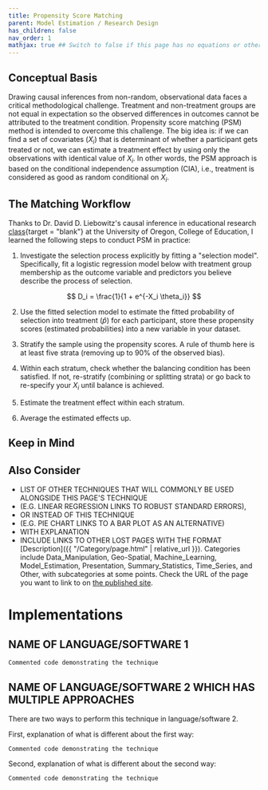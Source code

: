 ```yaml
---
title: Propensity Score Matching
parent: Model Estimation / Research Design
has_children: false
nav_order: 1
mathjax: true ## Switch to false if this page has no equations or other math rendering.
---
```


## Conceptual Basis

Drawing causal inferences from non-random, observational data faces a critical methodological challenge. Treatment and non-treatment groups are not equal in expectation so the observed differences in outcomes cannot be attributed to the treatment condition. Propensity score matching (PSM) method is intended to overcome this challenge. The big idea is: if we can find a set of covariates ($X_i$) that is determinant of whether a participant gets treated or not, we can estimate a treatment effect by using only the observations with identical value of $X_i$. In other words, the PSM approach is based on the conditional independence assumption (CIA), i.e., treatment is considered as good as random conditional on $X_i$.  

## The Matching Workflow

Thanks to Dr. David D. Liebowitz's causal inference in educational research [class](https://www.daviddliebowitz.com/teaching){target = "blank"} at the University of Oregon, College of Education, I learned the following steps to conduct PSM in practice: 

1. Investigate the selection process explicitly by fitting a "selection model". Specifically, fit a logistic regression model below with treatment group membership as the outcome variable and predictors you believe describe the process of selection. 

$$ D_i = \frac{1}{1 + e^{-X_i \theta_i}} $$

2. Use the fitted selection model to estimate the fitted probability of selection into treatment ($\hat{p}$) for each participant, store these propensity scores (estimated probabilities) into a new variable in your dataset. 

3. Stratify the sample using the propensity scores. A rule of thumb here is at least five strata (removing up to 90% of the observed bias). 

4. Within each stratum, check whether the balancing condition has been satisfied. If not, re-stratify (combining or splitting strata) or go back to re-specify your $X_i$ until balance is achieved.

5. Estimate the treatment effect within each stratum.

6. Average the estimated effects up.

## Keep in Mind


## Also Consider

- LIST OF OTHER TECHNIQUES THAT WILL COMMONLY BE USED ALONGSIDE THIS PAGE'S TECHNIQUE
- (E.G. LINEAR REGRESSION LINKS TO ROBUST STANDARD ERRORS),
- OR INSTEAD OF THIS TECHNIQUE
- (E.G. PIE CHART LINKS TO A BAR PLOT AS AN ALTERNATIVE)
- WITH EXPLANATION
- INCLUDE LINKS TO OTHER LOST PAGES WITH THE FORMAT [Description]({{ "/Category/page.html" | relative_url }}). Categories include Data_Manipulation, Geo-Spatial, Machine_Learning, Model_Estimation, Presentation, Summary_Statistics, Time_Series, and Other, with subcategories at some points. Check the URL of the page you want to link to on [the published site](https://lost-stats.github.io/).

# Implementations

## NAME OF LANGUAGE/SOFTWARE 1

```identifier for language type, see this page: https://github.com/jmm/gfm-lang-ids/wiki/GitHub-Flavored-Markdown-%28GFM%29-language-IDs
Commented code demonstrating the technique
```

## NAME OF LANGUAGE/SOFTWARE 2 WHICH HAS MULTIPLE APPROACHES

There are two ways to perform this technique in language/software 2.

First, explanation of what is different about the first way:

```identifier for language type, see this page: https://github.com/jmm/gfm-lang-ids/wiki/GitHub-Flavored-Markdown-%28GFM%29-language-IDs
Commented code demonstrating the technique
```

Second, explanation of what is different about the second way:

```identifier for language type, see this page: https://github.com/jmm/gfm-lang-ids/wiki/GitHub-Flavored-Markdown-%28GFM%29-language-IDs
Commented code demonstrating the technique
```
